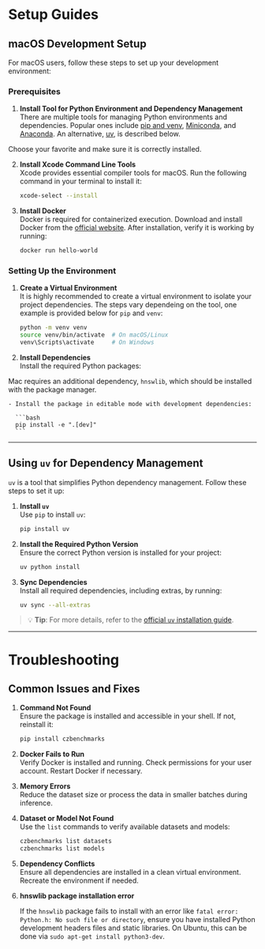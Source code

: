 # Setup Guides

## macOS Development Setup

For macOS users, follow these steps to set up your development environment:

### Prerequisites

1. **Install Tool for Python Environment and Dependency Management**  
    There are multiple tools for managing Python environments and dependencies. Popular ones include [pip and venv](https://packaging.python.org/en/latest/guides/installing-using-pip-and-virtual-environments/), [Miniconda](https://docs.conda.io/en/latest/miniconda.html), and [Anaconda](https://www.anaconda.com/products/distribution). An alternative, [uv](https://docs.astral.sh/uv/getting-started/installation/), is described below.
    
Choose your favorite and make sure it is correctly installed.

2. **Install Xcode Command Line Tools**  
    Xcode provides essential compiler tools for macOS. Run the following command in your terminal to install it:

    ```bash
    xcode-select --install
    ```

3. **Install Docker**  
    Docker is required for containerized execution. Download and install Docker from the [official website](https://www.docker.com/). After installation, verify it is working by running:

    ```bash
    docker run hello-world
    ```

### Setting Up the Environment

1. **Create a Virtual Environment**  
    It is highly recommended to create a virtual environment to isolate your project dependencies. The steps vary dependeing on the tool, one example is provided below for `pip` and `venv`:

    ```bash
    python -m venv venv
    source venv/bin/activate  # On macOS/Linux
    venv\Scripts\activate     # On Windows
    ```

2. **Install Dependencies**  
    Install the required Python packages:

Mac requires an additional dependency, `hnswlib`, which should be installed with the package manager.

    - Install the package in editable mode with development dependencies:

      ```bash
      pip install -e ".[dev]"
      ```

---

## Using `uv` for Dependency Management

`uv` is a tool that simplifies Python dependency management. Follow these steps to set it up:

1. **Install `uv`**  
    Use `pip` to install `uv`:

    ```bash
    pip install uv
    ```

2. **Install the Required Python Version**  
    Ensure the correct Python version is installed for your project:

    ```bash
    uv python install
    ```

3. **Sync Dependencies**  
    Install all required dependencies, including extras, by running:

    ```bash
    uv sync --all-extras
    ```

> 💡 **Tip**: For more details, refer to the [official `uv` installation guide](https://docs.astral.sh/uv/getting-started/installation/).

---

# Troubleshooting

## Common Issues and Fixes

1. **Command Not Found**  
    Ensure the package is installed and accessible in your shell. If not, reinstall it:

    ```bash
    pip install czbenchmarks
    ```

2. **Docker Fails to Run**  
    Verify Docker is installed and running. Check permissions for your user account. Restart Docker if necessary.

3. **Memory Errors**  
    Reduce the dataset size or process the data in smaller batches during inference.

4. **Dataset or Model Not Found**  
    Use the `list` commands to verify available datasets and models:

    ```bash
    czbenchmarks list datasets
    czbenchmarks list models
    ```

5. **Dependency Conflicts**  
    Ensure all dependencies are installed in a clean virtual environment. Recreate the environment if needed.

6. **hnswlib package installation error**

    If the `hnswlib` package fails to install with an error like `fatal error: Python.h: No such file or directory`, ensure you have installed Python development headers files and static libraries. On Ubuntu, this can be done via `sudo apt-get install python3-dev`.